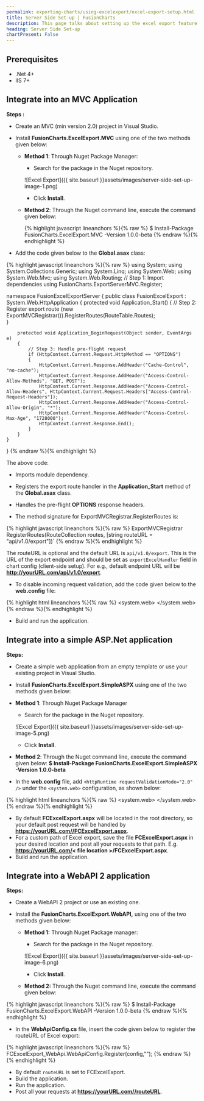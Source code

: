 ```yaml
---
permalink: exporting-charts/using-excelexport/excel-export-setup.html
title: Server Side Set-up | FusionCharts
description: This page talks about setting up the excel export feature.
heading: Server Side Set-up
chartPresent: False
---
```


## Prerequisites

* .Net 4+
* IIS 7+

## Integrate into an MVC Application

__Steps :__

* Create an MVC (min version 2.0) project in Visual Studio.

* Install **FusionCharts.ExcelExport.MVC** using one of the two methods given below:

    * __Method 1__: Through Nuget Package Manager:

        * Search for the package in the Nuget repository.

        ![Excel Export]({{ site.baseurl }}assets/images/server-side-set-up-image-1.png)

        * Click __Install__.

    * __Method 2__: Through the Nuget command line, execute the command given below:

      {% highlight javascript lineanchors %}{% raw %}
$ Install-Package FusionCharts.ExcelExport.MVC -Version 1.0.0-beta
{% endraw %}{% endhighlight %}

* Add the code given below to the **Global.asax** class:

{% highlight javascript lineanchors %}{% raw %}
using System;
using System.Collections.Generic;
using System.Linq;
using System.Web;
using System.Web.Mvc;
using System.Web.Routing;
// Step 1: Import dependencies
using FusionCharts.ExportServerMVC.Register;

namespace FusionExcelExportServer
{
    public class FusionExcelExport : System.Web.HttpApplication
    {
        protected void Application_Start()
        {
            // Step 2: Register export route
            (new ExportMVCRegistrar()).RegisterRoutes(RouteTable.Routes);        
        }

        protected void Application_BeginRequest(Object sender, EventArgs e)
        {
            // Step 3: Handle pre-flight request
            if (HttpContext.Current.Request.HttpMethod == "OPTIONS")
            {
                HttpContext.Current.Response.AddHeader("Cache-Control", "no-cache");
                HttpContext.Current.Response.AddHeader("Access-Control-Allow-Methods", "GET, POST");
                HttpContext.Current.Response.AddHeader("Access-Control-Allow-Headers", HttpContext.Current.Request.Headers["Access-Control-Request-Headers"]);
                HttpContext.Current.Response.AddHeader("Access-Control-Allow-Origin", "*");
                HttpContext.Current.Response.AddHeader("Access-Control-Max-Age", "1728000");
                HttpContext.Current.Response.End();
            }
        }
    }
}
{% endraw %}{% endhighlight %}

The above code:

* Imports module dependency.
* Registers the export route handler in the **Application_Start** method of the **Global.asax** class.
* Handles the pre-flight **OPTIONS** response headers.

* The method signature for ExportMVCRegistrar.RegisterRoutes is:

{% highlight javascript lineanchors %}{% raw %}
ExportMVCRegistrar RegisterRoutes(RouteCollection routes, [string routeURL = "api/v1.0/export"])`
{% endraw %}{% endhighlight %}

The routeURL is optional and the default URL is `api/v1.0/export`. This is the URL of the export endpoint and should be set as `exportExcelHandler` field in chart config (client-side setup). For e.g., default endpoint URL will be __http://yourURL.com/api/v1.0/export__.


* To disable incoming request validation, add the code given below to the **web.config** file:

{% highlight html lineanchors %}{% raw %}
<configuration>
  <system.web>
    <!-- 
    Add these configurations to your existing system.web.
    If the mentioned tags are already present in your web.config, only add the missing attribute values for that tag.
    -->
    <httpRuntime requestValidationMode="2.0"/>
    <pages>
      <namespaces>
        <add namespace="System.Web.Mvc"/>
        <add namespace="System.Web.Mvc.Ajax"/>
        <add namespace="System.Web.Mvc.Html"/>
        <add namespace="System.Web.Routing"/>
      </namespaces>
    </pages>
  </system.web>
</configuration>
{% endraw %}{% endhighlight %}

* Build and run the application.

## Integrate into a simple ASP.Net application

__Steps:__

* Create a simple web application from an empty template or use your existing project in Visual Studio.
* Install __FusionCharts.ExcelExport.SimpleASPX__ using one of the two methods given below:

* __Method 1__: Through Nuget Package Manager 

    * Search for the package in the Nuget repository.

    ![Excel Export]({{ site.baseurl }}assets/images/server-side-set-up-image-5.png)

    * Click **Install**.

* __Method 2__: Through the Nuget command line, execute the command given below:
**$ Install-Package FusionCharts.ExcelExport.SimpleASPX -Version 1.0.0-beta**

* In the **web.config** file, add `<httpRuntime requestValidationMode="2.0" />` under the `<system.web>` configuration, as shown below: 

{% highlight html lineanchors %}{% raw %}
<configuration>
  <system.web>
    <!-- 
    Add these configurations to your existing system.web.
    If the mentioned tags are already present in your web.config, only add the missing attribute values for that tag.
    -->
    <httpRuntime requestValidationMode="2.0"/>
    <pages>
      <namespaces>
        <add namespace="System.Web.Mvc"/>
        <add namespace="System.Web.Mvc.Ajax"/>
        <add namespace="System.Web.Mvc.Html"/>
        <add namespace="System.Web.Routing"/>
      </namespaces>
    </pages>
  </system.web>
</configuration>
{% endraw %}{% endhighlight %}

* By default **FCExcelExport.aspx** will be located in the root directory, so your default post request will be handled by __https://yourURL.com//FCExcelExport.aspx__.
* For a custom path of Excel export, save the file  **FCExcelExport.aspx** in your desired location and post all your requests to that path. E.g. __https://yourURL.com/&lt; file location &gt;/FCExcelExport.aspx__.
* Build and run the application.

## Integrate into a WebAPI 2 application

__Steps:__

* Create a WebAPI 2 project or use an existing one.

* Install the **FusionCharts.ExcelExport.WebAPI,** using one of the two methods given below:

    * __Method 1:__ Through Nuget Package manager:
        * Search for the package in the Nuget repository.

        ![Excel Export]({{ site.baseurl }}assets/images/server-side-set-up-image-6.png)

        * Click __Install__.

    * __Method 2:__ Through the Nuget command line, execute the command given below:

{% highlight javascript lineanchors %}{% raw %}
$ Install-Package FusionCharts.ExcelExport.WebAPI -Version 1.0.0-beta
{% endraw %}{% endhighlight %}

* In the **WebApiConfig.cs** file, insert the code given below to register the routeURL of Excel export:

{% highlight javascript lineanchors %}{% raw %}
FCExcelExport_WebApi.WebApiConfig.Register(config,"<routeURL>");
{% endraw %}{% endhighlight %}

* By default `routeURL` is set to FCExcelExport.
* Build the application.
* Run the application.
* Post all your requests at **https://yourURL.com//routeURL**.